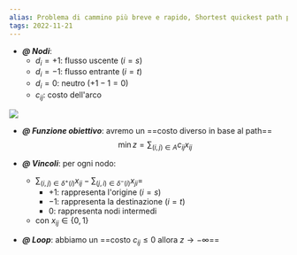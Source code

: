 ```yaml
---
alias: Problema di cammino più breve e rapido, Shortest quickest path problem
tags: 2022-11-21
---
```


- ***@ Nodi***:
	- $d_i=+1$: flusso uscente ($i=s$)
	- $d_i=-1$: flusso entrante ($i=t$)
	- $d_i=0$: neutro ($+1-1=0$)
	- $c_{ij}$: costo dell'arco

![](Uni/PASD/img/path.jpeg)

- ***@ Funzione obiettivo***: avremo un ==costo diverso in base al path==
$$\min z=\sum_{(i,j)\in A}c_{ij}x_{ij}$$

- ***@ Vincoli***: per ogni nodo:
	- $\sum_{(i,j)\in\delta^+(i)} x_{ij} - \sum_{(j,i)\in\delta^-(i)} x_{ji} =$
		- $+1$: rappresenta l'origine ($i=s$)
		- $-1$: rappresenta la destinazione ($i=t$)
		- $0$: rappresenta nodi intermedi
	- con $x_{ij}\in\{0,1\}$

- ***@ Loop***: abbiamo un ==costo $c_{ij}\leq 0$ allora $z\to -\infty$==